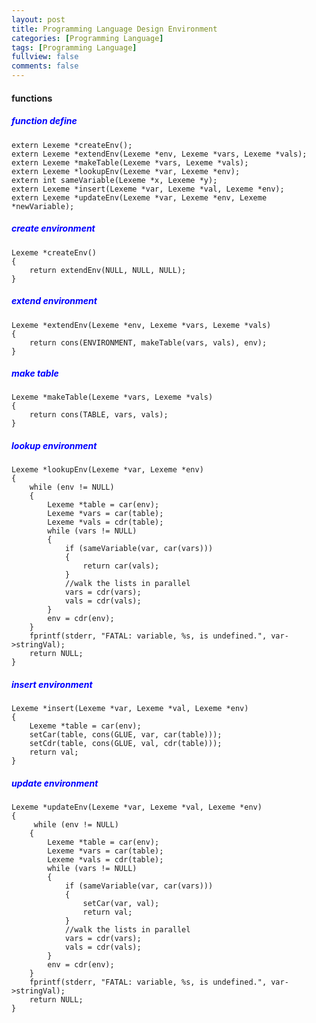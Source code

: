 ```yaml
---
layout: post
title: Programming Language Design Environment
categories: [Programming Language]
tags: [Programming Language]
fullview: false
comments: false
---
```


#### functions
##### <span style="color:blue"> function define </span>
```
extern Lexeme *createEnv();
extern Lexeme *extendEnv(Lexeme *env, Lexeme *vars, Lexeme *vals);
extern Lexeme *makeTable(Lexeme *vars, Lexeme *vals);
extern Lexeme *lookupEnv(Lexeme *var, Lexeme *env);
extern int sameVariable(Lexeme *x, Lexeme *y);
extern Lexeme *insert(Lexeme *var, Lexeme *val, Lexeme *env);
extern Lexeme *updateEnv(Lexeme *var, Lexeme *env, Lexeme *newVariable);
```

##### <span style="color:blue">create environment </span>
```
Lexeme *createEnv()
{
    return extendEnv(NULL, NULL, NULL);
}
```

##### <span style="color:blue">extend environment </span>
```
Lexeme *extendEnv(Lexeme *env, Lexeme *vars, Lexeme *vals)
{
    return cons(ENVIRONMENT, makeTable(vars, vals), env);
}
```

##### <span style="color:blue">make table </span>
```
Lexeme *makeTable(Lexeme *vars, Lexeme *vals)
{
    return cons(TABLE, vars, vals);
}
```

##### <span style="color:blue">lookup environment </span>
```
Lexeme *lookupEnv(Lexeme *var, Lexeme *env)
{
    while (env != NULL)
    {
        Lexeme *table = car(env);
        Lexeme *vars = car(table);
        Lexeme *vals = cdr(table);
        while (vars != NULL)
        {
            if (sameVariable(var, car(vars)))
            {
                return car(vals);
            }
            //walk the lists in parallel
            vars = cdr(vars);
            vals = cdr(vals);
        }
        env = cdr(env);
    }
    fprintf(stderr, "FATAL: variable, %s, is undefined.", var->stringVal);
    return NULL;
}
```
##### <span style="color:blue">insert environment </span>
```
Lexeme *insert(Lexeme *var, Lexeme *val, Lexeme *env)
{
    Lexeme *table = car(env);
    setCar(table, cons(GLUE, var, car(table)));
    setCdr(table, cons(GLUE, val, cdr(table)));
    return val;
}
```
##### <span style="color:blue">update environment </span>
```
Lexeme *updateEnv(Lexeme *var, Lexeme *val, Lexeme *env)
{
     while (env != NULL)
    {
        Lexeme *table = car(env);
        Lexeme *vars = car(table);
        Lexeme *vals = cdr(table);
        while (vars != NULL)
        {
            if (sameVariable(var, car(vars)))
            {   
                setCar(var, val);
                return val;
            }
            //walk the lists in parallel
            vars = cdr(vars);
            vals = cdr(vals);
        }
        env = cdr(env);
    }
    fprintf(stderr, "FATAL: variable, %s, is undefined.", var->stringVal);
    return NULL;
}
```
